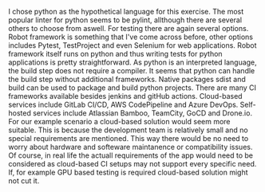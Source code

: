I chose python as the hypothetical language for this exercise. The most popular linter for python seems to be pylint, allthough there are several others to choose from aswell. 
For testing there are again several options. Robot framework is something that I've come across before, other options includes Pytest, TestProject and even Selenium for web applications. Robot framework itself runs on python and thus writing tests for python applications is pretty straightforward.
As python is an interpreted language, the build step does not require a compiler. It seems that python can handle the build step without additional frameworks. Native packages sdist and build can be used to package and build python projects.
There are many CI frameworks available besides jenkins and gitHub actions. Cloud-based services include GitLab CI/CD,  AWS CodePipeline and Azure DevOps. Self-hosted services include Atlassian Bamboo,  TeamCity, GoCD and Drone.io.
For our example scenario a cloud-based solution would seem more suitable. This is because the development team is relatively small and no special requirements are mentioned. This way there would be no need to worry about hardware and softeware maintanence or compatibility issues. Of course, in real life the actuall requirements of the app would need to be considered as cloud-based CI setups may not support every specific need. If, for example GPU based testing is required cloud-based solution might not cut it.